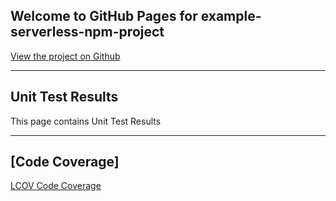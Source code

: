 ## Welcome to GitHub Pages for example-serverless-npm-project
[View the project on Github](https://github.com/onkar406/example-serverless-npm-project/tree/testing/tap-tests)
<hr>

## Unit Test Results
This page contains Unit Test Results


<hr>

## [Code Coverage]
[LCOV Code Coverage](tap-codecoverage/lcov-report/index.html)